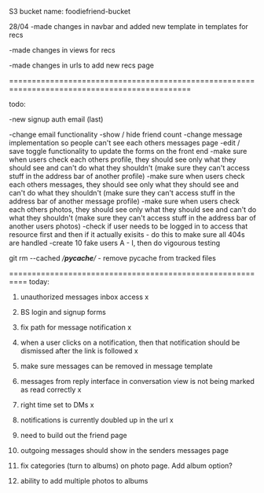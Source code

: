 S3 bucket name: foodiefriend-bucket

28/04
-made changes in navbar and added new template in templates for recs

-made changes in views for recs

-made changes in urls to add new recs page

==============================================================================================

todo:


-new signup auth email (last)


-change email functionality
-show / hide friend count
-change message implementation so people can't see each others messages page
-edit / save toggle functionality to update the forms on the front end
-make sure when users check each others profile, they should see only what they should see and can't do what they shouldn't (make sure they can't access stuff in the address bar of another profile)
-make sure when users check each others messages, they should see only what they should see and can't do what they shouldn't (make sure they can't access stuff in the address bar of another message profile)
-make sure when users check each others photos, they should see only what they should see and can't do what they shouldn't (make sure they can't access stuff in the address bar of another users photos)
-check if user needs to be logged in to access that resource first and then if it actually exisits - do this to make sure all 404s are handled
-create 10 fake users A - I, then do vigourous testing

git rm --cached */__pycache__/* - remove pycache from tracked files

==========================================================
today:

1. unauthorized messages inbox access x
2. BS login and signup forms
3. fix path for message notification x
4. when a user clicks on a notification, then that notification should be dismissed after the link is followed x
5. make sure messages can be removed in message template

6. messages from reply interface in conversation view is not being marked as read correctly x
7. right time set to DMs x
8. notifications is currently doubled up in the url x
9. need to build out the friend page
10. outgoing messages should show in the senders messages page
11. fix categories (turn to albums) on photo page. Add album option?
12. ability to add multiple photos to albums



